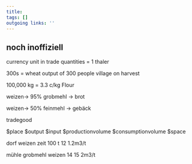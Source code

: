 ```yaml
---
title:   
tags: []
outgoing links: ''  
---
```

## noch inoffiziell



currency unit in trade quantities = 1 thaler 

300s = wheat output of 300 people village on harvest

100,000 kg = 3.3 c/kg Flour





weizen-> 95% grobmehl -> brot

weizen-> 50% feinmehl -> gebäck



tradegood

$place $output $input $productionvolume $consumptionvolume $space   

dorf weizen  zeit          100 t                12            1.2m3/t  

mühle grobmehl weizen         14            15               2m3/t

